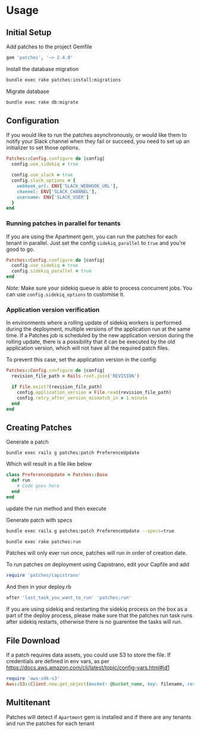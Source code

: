 # Usage

## Initial Setup

Add patches to the project Gemfile

```ruby
gem 'patches', '~> 2.4.0'
```

Install the database migration

```bash
bundle exec rake patches:install:migrations
```

Migrate database

```bash
bundle exec rake db:migrate
```

## Configuration

If you would like to run the patches asynchronously, or would like them to notify
your Slack channel when they fail or succeed, you need to set up
an initializer to set those options.

```ruby
Patches::Config.configure do |config|
  config.use_sidekiq = true

  config.use_slack = true
  config.slack_options = {
    webhook_url: ENV['SLACK_WEBHOOK_URL'],
    channel: ENV['SLACK_CHANNEL'],
    username: ENV['SLACK_USER']
  }
end
```

### Running patches in parallel for tenants

If you are using the Apartment gem, you can run the patches for each tenant in parallel.
Just set the config ```sidekiq_parallel``` to ```true``` and you're good to go.

```ruby
Patches::Config.configure do |config|
  config.use_sidekiq = true
  config.sidekiq_parallel = true
end
```

*Note:* Make sure your sidekiq queue is able to process concurrent jobs.
You can use ```config.sidekiq_options``` to customise it.

### Application version verification

In environments where a rolling update of sidekiq workers is performed during the deployment, multiple versions of the application run at the same time. If a Patches job is scheduled by the new application version during the rolling update, there is a possibility that it can be executed by the old application version, which will not have all the required patch files.

To prevent this case, set the application version in the config:

```ruby
Patches::Config.configure do |config|
  revision_file_path = Rails.root.join('REVISION')

  if File.exist?(revision_file_path)
    config.application_version = File.read(revision_file_path)
    config.retry_after_version_mismatch_in = 1.minute
  end
end
```

## Creating Patches

Generate a patch

```
bundle exec rails g patches:patch PreferenceUpdate
```

Which will result in a file like below

```ruby
class PreferenceUpdate < Patches::Base
  def run
    # Code goes here
  end
end
```

update the run method and then execute

Generate patch with specs

```bash
bundle exec rails g patches:patch PreferenceUpdate --specs=true
```


```bash
bundle exec rake patches:run
```

Patches will only ever run once, patches will run in order of creation date.

To run patches on deployment using Capistrano, edit your Capfile and add

```ruby
require 'patches/capistrano'
```

And then in your deploy.rb

```ruby
after 'last_task_you_want_to_run' 'patches:run'
```

If you are using sidekiq and restarting the sidekiq process on the box
as a part of the deploy process, please make sure that the patches run task runs
after sidekiq restarts, otherwise there is no guarentee the tasks will run.

## File Download

If a patch requires data assets, you could use S3 to store the file.
If credentials are defined in env vars, as per https://docs.aws.amazon.com/cli/latest/topic/config-vars.html#id1

```ruby
require 'aws-sdk-s3'
Aws::S3::Client.new.get_object(bucket: @bucket_name, key: filename, response_target: destination)
```

## Multitenant

Patches will detect if `Apartment` gem is installed and if there are any tenants
and run the patches for each tenant
